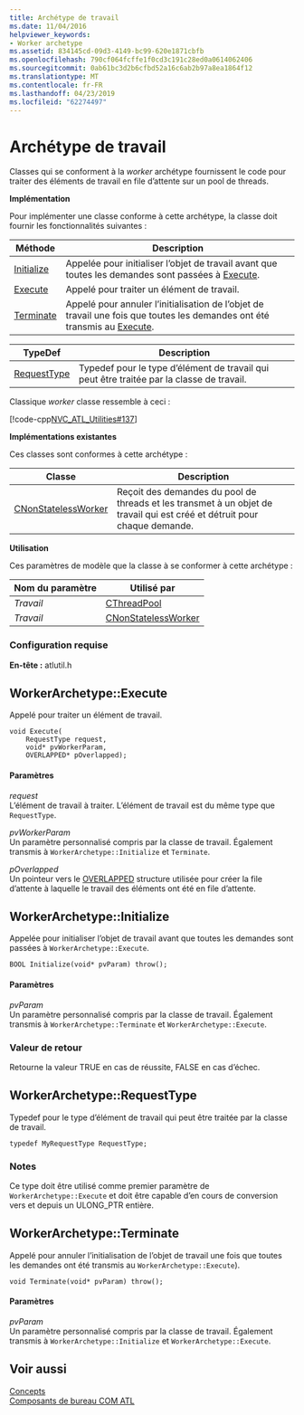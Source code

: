 ```yaml
---
title: Archétype de travail
ms.date: 11/04/2016
helpviewer_keywords:
- Worker archetype
ms.assetid: 834145cd-09d3-4149-bc99-620e1871cbfb
ms.openlocfilehash: 790cf064fcffe1f0cd3c191c28ed0a0614062406
ms.sourcegitcommit: 0ab61bc3d2b6cfbd52a16c6ab2b97a8ea1864f12
ms.translationtype: MT
ms.contentlocale: fr-FR
ms.lasthandoff: 04/23/2019
ms.locfileid: "62274497"
---
```

# <a name="worker-archetype"></a>Archétype de travail

Classes qui se conforment à la *worker* archétype fournissent le code pour traiter des éléments de travail en file d’attente sur un pool de threads.

**Implémentation**

Pour implémenter une classe conforme à cette archétype, la classe doit fournir les fonctionnalités suivantes :

|Méthode|Description|
|------------|-----------------|
|[Initialize](#initialize)|Appelée pour initialiser l’objet de travail avant que toutes les demandes sont passées à [Execute](#execute).|
|[Execute](#execute)|Appelé pour traiter un élément de travail.|
|[Terminate](#terminate)|Appelé pour annuler l’initialisation de l’objet de travail une fois que toutes les demandes ont été transmis au [Execute](#execute).|

|TypeDef|Description|
|-------------|-----------------|
|[RequestType](#requesttype)|Typedef pour le type d’élément de travail qui peut être traitée par la classe de travail.|

Classique *worker* classe ressemble à ceci :

[!code-cpp[NVC_ATL_Utilities#137](../../atl/codesnippet/cpp/worker-archetype_1.cpp)]

**Implémentations existantes**

Ces classes sont conformes à cette archétype :

|Classe|Description|
|-----------|-----------------|
|[CNonStatelessWorker](../../atl/reference/cnonstatelessworker-class.md)|Reçoit des demandes du pool de threads et les transmet à un objet de travail qui est créé et détruit pour chaque demande.|

**Utilisation**

Ces paramètres de modèle que la classe à se conformer à cette archétype :

|Nom du paramètre|Utilisé par|
|--------------------|-------------|
|*Travail*|[CThreadPool](../../atl/reference/cthreadpool-class.md)|
|*Travail*|[CNonStatelessWorker](../../atl/reference/cnonstatelessworker-class.md)|

### <a name="requirements"></a>Configuration requise

**En-tête :** atlutil.h

## <a name="execute"></a>WorkerArchetype::Execute

Appelé pour traiter un élément de travail.

```
void Execute(
    RequestType request,
    void* pvWorkerParam,
    OVERLAPPED* pOverlapped);
```

#### <a name="parameters"></a>Paramètres

*request*<br/>
L’élément de travail à traiter. L’élément de travail est du même type que `RequestType`.

*pvWorkerParam*<br/>
Un paramètre personnalisé compris par la classe de travail. Également transmis à `WorkerArchetype::Initialize` et `Terminate`.

*pOverlapped*<br/>
Un pointeur vers le [OVERLAPPED](/windows/desktop/api/minwinbase/ns-minwinbase-_overlapped) structure utilisée pour créer la file d’attente à laquelle le travail des éléments ont été en file d’attente.

## <a name="initialize"></a> WorkerArchetype::Initialize

Appelée pour initialiser l’objet de travail avant que toutes les demandes sont passées à `WorkerArchetype::Execute`.
```
BOOL Initialize(void* pvParam) throw();
```

#### <a name="parameters"></a>Paramètres

*pvParam*<br/>
Un paramètre personnalisé compris par la classe de travail. Également transmis à `WorkerArchetype::Terminate` et `WorkerArchetype::Execute`.

### <a name="return-value"></a>Valeur de retour

Retourne la valeur TRUE en cas de réussite, FALSE en cas d’échec.

## <a name="requesttype"></a> WorkerArchetype::RequestType

Typedef pour le type d’élément de travail qui peut être traitée par la classe de travail.

```
typedef MyRequestType RequestType;
```

### <a name="remarks"></a>Notes

Ce type doit être utilisé comme premier paramètre de `WorkerArchetype::Execute` et doit être capable d’en cours de conversion vers et depuis un ULONG_PTR entière.

## <a name="terminate"></a> WorkerArchetype::Terminate

Appelé pour annuler l’initialisation de l’objet de travail une fois que toutes les demandes ont été transmis au `WorkerArchetype::Execute`).

```
void Terminate(void* pvParam) throw();
```

#### <a name="parameters"></a>Paramètres

*pvParam*<br/>
Un paramètre personnalisé compris par la classe de travail. Également transmis à `WorkerArchetype::Initialize` et `WorkerArchetype::Execute`.

## <a name="see-also"></a>Voir aussi

[Concepts](../../atl/active-template-library-atl-concepts.md)<br/>
[Composants de bureau COM ATL](../../atl/atl-com-desktop-components.md)
